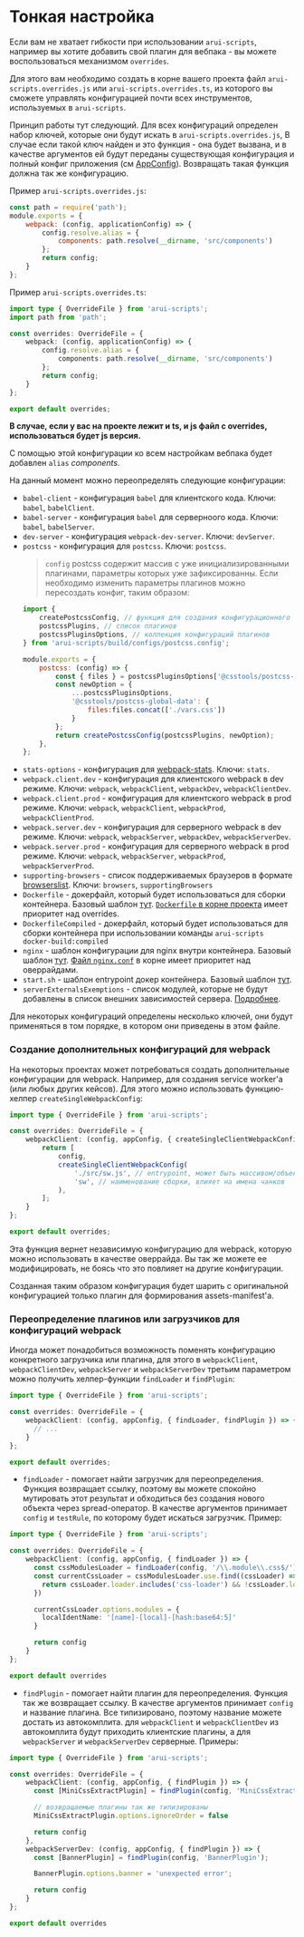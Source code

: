 Тонкая настройка
===

Если вам не хватает гибкости при использовании `arui-scripts`, например вы хотите добавить свой плагин для вебпака -
вы можете воспользоваться механизмом `overrides`.

Для этого вам необходимо создать в корне вашего проекта файл `arui-scripts.overrides.js` или `arui-scripts.overrides.ts`, из которого вы сможете управлять
конфигурацией почти всех инструментов, используемых в `arui-scripts`.

Принцип работы тут следующий. Для всех конфигураций определен набор ключей, которые они будут искать в `arui-scripts.overrides.js`,
В случае если такой ключ найден и это функция - она будет вызвана, и в качестве аргументов ей будут переданы
существующая конфигурация и полный конфиг приложения (см [AppConfig](../src/configs/app-configs/types.ts)).
Возвращать такая функция должна так же конфигурацию.

Пример `arui-scripts.overrides.js`:
```javascript
const path = require('path');
module.exports = {
    webpack: (config, applicationConfig) => {
        config.resolve.alias = {
            components: path.resolve(__dirname, 'src/components')
        };
        return config;
    }
};
```

Пример `arui-scripts.overrides.ts`:
```ts
import type { OverrideFile } from 'arui-scripts';
import path from 'path';

const overrides: OverrideFile = {
    webpack: (config, applicationConfig) => {
        config.resolve.alias = {
            components: path.resolve(__dirname, 'src/components')
        };
        return config;
    }
};

export default overrides;
```

**В случае, если у вас на проекте лежит и ts, и js файл с overrides, использоваться будет js версия.**

С помощью этой конфигурации ко всем настройкам вебпака будет добавлен `alias` *components*.

На данный момент можно переопределять следующие конфигурации:
- `babel-client` - конфигурация `babel` для клиентского кода. Ключи: `babel`, `babelClient`.
- `babel-server` - конфигурация `babel` для серверноого кода. Ключи: `babel`, `babelServer`.
- `dev-server` - конфигурация `webpack-dev-server`. Ключи: `devServer`.
- `postcss` - конфигурация для `postcss`. Ключи: `postcss`.
  > `config` postcss содержит массив с уже инициализированными плагинами, параметры которых уже зафиксированны. Если необходимо изменить параметры плагинов можно пересоздать конфиг, таким образом:
    ```javascript
    import {
        createPostcssConfig, // функция для создания конфигурационного файла postcss
        postcssPlugins, // список плагинов
        postcssPluginsOptions, // коллекция конфигураций плагинов
    } from 'arui-scripts/build/configs/postcss.config';

    module.exports = {
        postcss: (config) => {
            const { files } = postcssPluginsOptions['@csstools/postcss-global-data'];
            const newOption = {
                ...postcssPluginsOptions,
                '@csstools/postcss-global-data': {
                    files:files.concat(['./vars.css'])
                }
            };
            return createPostcssConfig(postcssPlugins, newOption);
        },
    };
    ```
- `stats-options` - конфигурация для [webpack-stats](https://webpack.js.org/configuration/stats/). Ключи: `stats`.
- `webpack.client.dev` - конфигурация для клиентского webpack в dev режиме.
  Ключи: `webpack`, `webpackClient`, `webpackDev`, `webpackClientDev`.
- `webpack.client.prod` - конфигурация для клиентского webpack в prod режиме.
  Ключи: `webpack`, `webpackClient`, `webpackProd`, `webpackClientProd`.
- `webpack.server.dev` - конфигурация для серверного webpack в dev режиме.
  Ключи: `webpack`, `webpackServer`, `webpackDev`, `webpackServerDev`.
- `webpack.server.prod` - конфигурация для серверного webpack в prod режиме.
  Ключи: `webpack`, `webpackServer`, `webpackProd`, `webpackServerProd`.
- `supporting-browsers` - список поддерживаемых браузеров в формате [browserslist](https://github.com/browserslist/browserslist).
  Ключи: `browsers`, `supportingBrowsers`
- `Dockerfile` - докерфайл, который будет использоваться для сборки контейнера.
  Базовый шаблон [тут](../src/templates/dockerfile.template.ts).
  [`Dockerfile` в корне проекта](#docker) имеет приоритет над overrides.
- `DockerfileCompiled` - докерфайл, который будет использоваться для сборки контейнера при использовании команды `arui-scripts docker-build:compiled`
- `nginx` - шаблон конфигурации для nginx внутри контейнера.
  Базовый шаблон [тут](../src/templates/nginx.conf.template.ts).
  [Файл `nginx.conf`](nginx.md) в корне имеет приоритет над оверрайдами.
- `start.sh` - шаблон entrypoint докер контейнера. Базовый шаблон [тут](../src/templates/start.template.ts).
- `serverExternalsExemptions` - список модулей, которые не будут добавлены в список внешних зависимостей сервера. [Подробнее](caveats.md#node-externals).

Для некоторых конфигураций определены несколько ключей, они будут применяться в том порядке, в котором они приведены в этом файле.

### Создание дополнительных конфигураций для webpack
На некоторых проектах может потребоваться создать дополнительные конфигурации для webpack. Например, для создания
service worker'а (или любых других кейсов). Для этого можно использовать функцию-хелпер `createSingleWebpackConfig`:

```ts
import type { OverrideFile } from 'arui-scripts';

const overrides: OverrideFile = {
    webpackClient: (config, appConfig, { createSingleClientWebpackConfig }) => {
        return [
            config,
            createSingleClientWebpackConfig(
                './src/sw.js', // entrypoint, может быть массивом/объектом
                'sw', // наименование сборки, влияет на имена чанков
            ),
        ];
    }
};

export default overrides;
```
Эта функция вернет независимую конфигурацию для webpack, которую можно использовать в качестве оверрайда. Вы так же можете ее модифицировать,
не боясь что это повлияет на другие конфигурации.

Созданная таким образом конфигурация будет шарить с оригинальной конфигурацией только плагин для формирования assets-manifest'а.

### Переопределение плагинов или загрузчиков для конфигураций webpack
Иногда может понадобиться возможность поменять конфигурацию конкретного загрузчика или плагина, для этого в `webpackClient`, `webpackClientDev`, `webpackServer` и `webpackServerDev` третьим параметром можно получить хелпер-функции `findLoader` и `findPlugin`:
```ts
import type { OverrideFile } from 'arui-scripts';

const overrides: OverrideFile = {
    webpackClient: (config, appConfig, { findLoader, findPlugin }) => {
      // ...        
    }
};

export default overrides;
```
- `findLoader` - помогает найти загрузчик для переопределения. Функция возвращает ссылку, поэтому вы можете спокойно мутировать этот результат и обходиться без создания нового объекта через spread-оператор. В качестве аргументов принимает `config` и `testRule`, по которому будет искаться загрузчик. Пример:
```ts
import type { OverrideFile } from 'arui-scripts';

const overrides: OverrideFile = {
    webpackClient: (config, appConfig, { findLoader }) => {
      const cssModulesLoader = findLoader(config, '/\\.module\\.css$/')
      const currentCssLoader = cssModulesLoader.use.find((cssLoader) => {
        return cssLoader.loader.includes('css-loader') && !cssLoader.loader.includes('postcss-loader')
      })

      currentCssLoader.options.modules = {
        localIdentName: '[name]-[local]-[hash:base64:5]'
      }

      return config
    }
};

export default overrides
```
- `findPlugin` - помогает найти плагин для переопределения. Функция так же возвращает ссылку. В качестве аргументов принимает `config` и название плагина. Все типизировано, поэтому название можете достать из автокомплита. для `webpackClient` и `webpackClientDev` из автокомплита будут приходить клиентские плагины, а для `webpackServer` и `webpackServerDev` серверные. Примеры:
```ts
import type { OverrideFile } from 'arui-scripts';

const overrides: OverrideFile = {
    webpackClient: (config, appConfig, { findPlugin }) => {
      const [MiniCssExtractPlugin] = findPlugin(config, 'MiniCssExtractPlugin')

      // возвращаемые плагины так же типизированы
      MiniCssExtractPlugin.options.ignoreOrder = false

      return config
    },
    webpackServerDev: (config, appConfig, { findPlugin }) => {
      const [BannerPlugin] = findPlugin(config, 'BannerPlugin');

      BannerPlugin.options.banner = 'unexpected error';

      return config
    }
};

export default overrides
```
